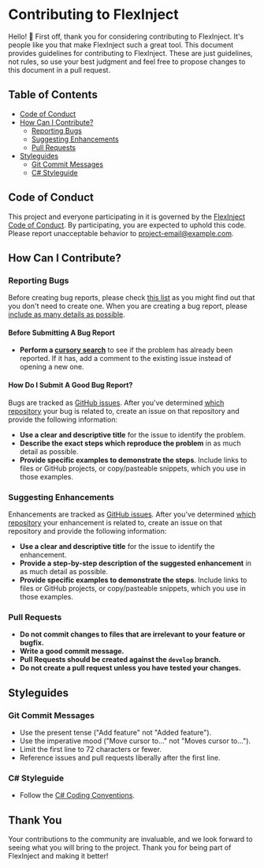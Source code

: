 
# Contributing to FlexInject

Hello! 🎉 First off, thank you for considering contributing to FlexInject. It's people like you that make FlexInject such a great tool. This document provides guidelines for contributing to FlexInject. These are just guidelines, not rules, so use your best judgment and feel free to propose changes to this document in a pull request.

## Table of Contents

- [Code of Conduct](#code-of-conduct)
- [How Can I Contribute?](#how-can-i-contribute)
  - [Reporting Bugs](#reporting-bugs)
  - [Suggesting Enhancements](#suggesting-enhancements)
  - [Pull Requests](#pull-requests)
- [Styleguides](#styleguides)
  - [Git Commit Messages](#git-commit-messages)
  - [C# Styleguide](#c-sharp-styleguide)

## Code of Conduct

This project and everyone participating in it is governed by the [FlexInject Code of Conduct](CODE_OF_CONDUCT.md). By participating, you are expected to uphold this code. Please report unacceptable behavior to [project-email@example.com](mailto:vitkuz573@gmail.com).

## How Can I Contribute?

### Reporting Bugs

Before creating bug reports, please check [this list](#before-submitting-a-bug-report) as you might find out that you don't need to create one. When you are creating a bug report, please [include as many details as possible](#how-do-i-submit-a-good-bug-report).

#### Before Submitting A Bug Report

- **Perform a [cursory search](https://github.com/vitkuz573/FlexInject/issues)** to see if the problem has already been reported. If it has, add a comment to the existing issue instead of opening a new one.

#### How Do I Submit A Good Bug Report?

Bugs are tracked as [GitHub issues](https://guides.github.com/features/issues/). After you've determined [which repository](https://github.com/vitkuz573) your bug is related to, create an issue on that repository and provide the following information:

- **Use a clear and descriptive title** for the issue to identify the problem.
- **Describe the exact steps which reproduce the problem** in as much detail as possible.
- **Provide specific examples to demonstrate the steps**. Include links to files or GitHub projects, or copy/pasteable snippets, which you use in those examples.

### Suggesting Enhancements

Enhancements are tracked as [GitHub issues](https://guides.github.com/features/issues/). After you've determined [which repository](https://github.com/vitkuz573) your enhancement is related to, create an issue on that repository and provide the following information:

- **Use a clear and descriptive title** for the issue to identify the enhancement.
- **Provide a step-by-step description of the suggested enhancement** in as much detail as possible.
- **Provide specific examples to demonstrate the steps**. Include links to files or GitHub projects, or copy/pasteable snippets, which you use in those examples.

### Pull Requests

- **Do not commit changes to files that are irrelevant to your feature or bugfix.**
- **Write a good commit message.**
- **Pull Requests should be created against the `develop` branch.**
- **Do not create a pull request unless you have tested your changes.**

## Styleguides

### Git Commit Messages

- Use the present tense ("Add feature" not "Added feature").
- Use the imperative mood ("Move cursor to..." not "Moves cursor to...").
- Limit the first line to 72 characters or fewer.
- Reference issues and pull requests liberally after the first line.

### C# Styleguide

- Follow the [C# Coding Conventions](https://docs.microsoft.com/en-us/dotnet/csharp/fundamentals/coding-style/coding-conventions).

## Thank You

Your contributions to the community are invaluable, and we look forward to seeing what you will bring to the project. Thank you for being part of FlexInject and making it better!
